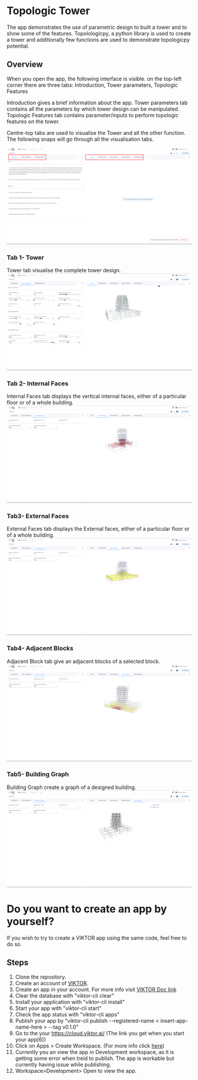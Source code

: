 # Topologic Tower


The app demonstrates the use of parametric design to built a tower and to show some of the features. 
 Topolologicpy, a python library is used to create a tower and additionally few functions are used to demonstrate topologicpy potential.


## Overview
When you open the app, the following interface is visible.
on the top-left corner there are three tabs: Introduction, Tower parameters, Topologic Features

Introduction gives a brief information about the app.
Tower parameters tab contains all the parameters by which tower design can be manipulated.
Topologic Features tab contains parameter/inputs to perform topologic features on the tower.

Centre-top tabs are used to visualise the Tower and all the other function. The following snaps will go through all the visualisation tabs.

![alt text1](./images/Introduction_Mark.png "Introduction")

### Tab 1- Tower

Tower tab visualise the complete tower design.
![alt text1](./images/Tab_1_Tower.png "Tab_1_Tower")

### Tab 2- Internal Faces

Internal Faces tab displays the vertical internal faces, either of a particular floor or of a whole building.
![alt text1](./images/Tab_2_Internal_Faces_Tower.png "Tab_2_Internal_Faces_Tower")

### Tab3- External Faces

External Faces tab displays the External faces, either of a particular floor or of a whole building.
![alt text1](./images/Tab_3_External_Faces_Tower.png "Tab_3_External_Faces_Tower")

### Tab4- Adjacent Blocks

Adjacent Block tab give an adjacent blocks of a selected block.
![alt text1](./images/Tab_4_Adjacent_Blocks.png "Tab_4_Adjacent_Blocks")

### Tab5- Building Graph

Building Graph create a graph of a designed building.
![alt text1](./images/Tab_5_Building_Graph.png "Tab_5_Building_Graph")


# Do you want to create an app by yourself?

If you wish to try to create a VIKTOR app using the same code, feel free to do so.

## Steps

1. Clone the repository.
2. Create an account of [VIKTOR](https://www.viktor.ai/start-building-apps).
3. Create an app in your account. For more info visit [VIKTOR Doc link](https://docs.viktor.ai/docs/getting-started/create-first-app)
4. Clear the database with "viktor-cli clear"
5. Install your application with "viktor-cli install"
6. Start your app with "viktor-cli start"
7. Check the app status with "viktor-cli apps"
8. Publish your app by "viktor-cli publish --registered-name < insert-app-name-here > --tag v0.1.0"
9. Go to the your https://cloud.viktor.ai/ (The link you get when you start your app[6])
10. Click on Apps > Create Workspace. (For more info click [here](https://docs.viktor.ai/docs/getting-started/publish-app))
11. Currently you an view the app in Development workspace, as it is getting some error when treid to publish. The app is workable but currently having issue while publishing.
12. Workspace>Development> Open to view the app.